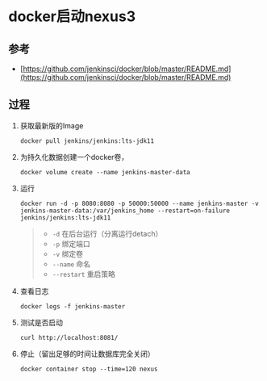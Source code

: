 # docker启动nexus3
## 参考
- [https://github.com/jenkinsci/docker/blob/master/README.md](https://github.com/jenkinsci/docker/blob/master/README.md)

## 过程
1. 获取最新版的Image

	```console
	docker pull jenkins/jenkins:lts-jdk11
	```
2. 为持久化数据创建一个docker卷，
	```console
	docker volume create --name jenkins-master-data
	```
3. 运行
	```console
	docker run -d -p 8080:8080 -p 50000:50000 --name jenkins-master -v jenkins-master-data:/var/jenkins_home --restart=on-failure jenkins/jenkins:lts-jdk11
	```
	> - `-d` 在后台运行（分离运行detach）
	> - `-p` 绑定端口
	> - `-v` 绑定卷
	> - `--name` 命名
	> - `--restart` 重启策略
4. 查看日志
	```console
	docker logs -f jenkins-master
	```
5. 测试是否启动
	```console
	curl http://localhost:8081/
	```
6. 停止（留出足够的时间让数据库完全关闭）
	```console
	docker container stop --time=120 nexus
	```